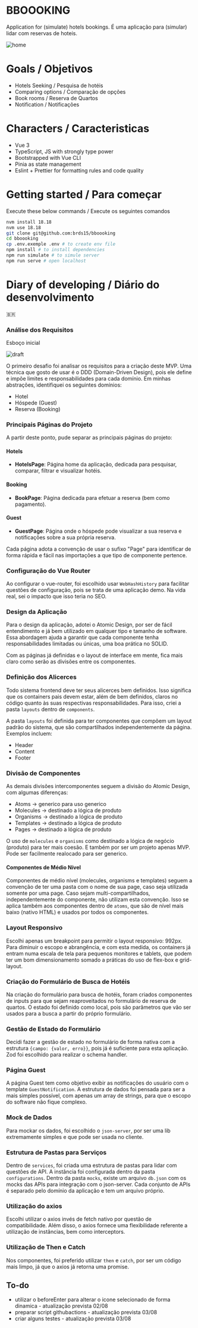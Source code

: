# BBOOOKING

Application for (simulate) hotels bookings.
É uma aplicação para (simular) lidar com reservas de hoteis.

![home](screenshots/img.png)

# Goals / Objetivos

- Hotels Seeking / Pesquisa de hotéis
- Comparing options / Comparação de opções
- Book rooms / Reserva de Quartos
- Notification / Notificações

# Characters / Caracteristicas

- Vue 3
- TypeScript, JS with strongly type power
- Bootstrapped with Vue CLI
- Pinia as state management
- Eslint + Prettier for formatting rules and code quality

# Getting started / Para começar

Execute these below commands / Execute os seguintes comandos

```sh
nvm install 18.18
nvm use 18.18
git clone git@github.com:brds15/bboooking
cd bboooking
cp .env.exemple .env # to create env file
npm install # to install dependencies
npm run simulate # to simule server
npm run serve # open localhost
```

# Diary of developing / Diário do desenvolvimento


🇧🇷
### Análise dos Requisitos
Esboço inicial

![draft](screenshots/draft.png)

O primeiro desafio foi analisar os requisitos para a criação deste MVP. Uma técnica que gosto de usar é o DDD (Domain-Driven Design), pois ele define e impõe limites e responsabilidades para cada domínio. Em minhas abstrações, identifiquei os seguintes domínios:
- Hotel
- Hóspede (Guest)
- Reserva (Booking)

### Principais Páginas do Projeto
A partir deste ponto, pude separar as principais páginas do projeto:

#### Hotels
- **HotelsPage**: Página home da aplicação, dedicada para pesquisar, comparar, filtrar e visualizar hotéis.

#### Booking
- **BookPage**: Página dedicada para efetuar a reserva (bem como pagamento).

#### Guest
- **GuestPage**: Página onde o hóspede pode visualizar a sua reserva e notificações sobre a sua própria reserva.

Cada página adota a convenção de usar o sufixo "Page" para identificar de forma rápida e fácil nas importações a que tipo de componente pertence.

### Configuração do Vue Router
Ao configurar o vue-router, foi escolhido usar `WebHashHistory` para facilitar questões de configuração, pois se trata de uma aplicação demo. Na vida real, sei o impacto que isso teria no SEO.

### Design da Aplicação
Para o design da aplicação, adotei o Atomic Design, por ser de fácil entendimento e já bem utilizado em qualquer tipo e tamanho de software. Essa abordagem ajuda a garantir que cada componente tenha responsabilidades limitadas ou únicas, uma boa prática no SOLID.

Com as páginas já definidas e o layout de interface em mente, fica mais claro como serão as divisões entre os componentes.

### Definição dos Alicerces
Todo sistema frontend deve ter seus alicerces bem definidos. Isso significa que os containers pais devem estar, além de bem definidos, claros no código quanto às suas respectivas responsabilidades. Para isso, criei a pasta `layouts` dentro de `components`.

A pasta `layouts` foi definida para ter componentes que compõem um layout padrão do sistema, que são compartilhados independentemente da página. Exemplos incluem:
- Header
- Content
- Footer

### Divisão de Componentes
As demais divisões intercomponentes seguem a divisão do Atomic Design, com algumas diferenças:
- Atoms -> generico para uso generico
- Molecules -> destinado a lógica de produto
- Organisms -> destinado a lógica de produto
- Templates -> destinado a lógica de produto
- Pages -> destinado a lógica de produto

O uso de `molecules` e `organisms` como destinado a lógica de negócio (produto) para ter mais coesão. E também por ser um projeto apenas MVP. Pode ser facilmente realocado para ser generico.

#### Componentes de Médio Nível
Componentes de médio nível (molecules, organisms e templates) seguem a convenção de ter uma pasta com o nome de sua page, caso seja utilizada somente por uma page. Caso sejam multi-compartilhados, independentemente do componente, não utilizam esta convenção. Isso se aplica também aos componentes dentro de `atoms`, que são de nível mais baixo (nativo HTML) e usados por todos os componentes.

### Layout Responsivo
Escolhi apenas um breakpoint para permitir o layout responsivo: 992px. Para diminuir o escopo e abrangência, e com esta medida, os containers já entram numa escala de tela para pequenos monitores e tablets, que podem ter um bom dimensionamento somado a práticas do uso de flex-box e grid-layout.

### Criação do Formulário de Busca de Hotéis
Na criação do formulário para busca de hotéis, foram criados componentes de inputs para que sejam reaproveitados no formulário de reserva de quartos. O estado foi definido como local, pois são parâmetros que vão ser usados para a busca a partir do próprio formulário.

### Gestão de Estado do Formulário
Decidi fazer a gestão de estado no formulário de forma nativa com a estrutura `{campo: {valor, erro}}`, pois já é suficiente para esta aplicação. Zod foi escolhido para realizar o schema handler.

### Página Guest
A página Guest tem como objetivo exibir as notificações do usuário com o template `GuestNotification`. A estrutura de dados foi pensada para ser a mais simples possível, com apenas um array de strings, para que o escopo do software não fique complexo.

### Mock de Dados
Para mockar os dados, foi escolhido o `json-server`, por ser uma lib extremamente simples e que pode ser usada no cliente.

### Estrutura de Pastas para Serviços
Dentro de `services`, foi criada uma estrutura de pastas para lidar com questões de API. A instância foi configurada dentro da pasta `configurations`. Dentro da pasta `mocks`, existe um arquivo `db.json` com os mocks das APIs para integração com o json-server. Cada conjunto de APIs é separado pelo domínio da aplicação e tem um arquivo próprio.

### Utilização do axios
Escolhi utilizar o axios invés de fetch nativo por questão de compatibilidade. Além disso, o axios fornece uma flexibilidade referente a utilização de instâncias, bem como interceptors.  

### Utilização de Then e Catch
Nos componentes, foi preferido utilizar `then` e `catch`, por ser um código mais limpo, já que o axios já retorna uma promise.


## To-do
- utilizar o beforeEnter para alterar o icone selecionado de forma dinamica - atualização prevista 02/08
- preparar script githubactions - atualização prevista 03/08
- criar alguns testes - atualização prevista 03/08
